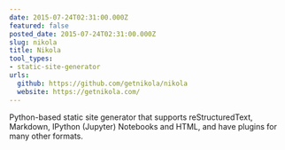 ```yaml
---
date: 2015-07-24T02:31:00.000Z
featured: false
posted_date: 2015-07-24T02:31:00.000Z
slug: nikola
title: Nikola
tool_types:
- static-site-generator
urls:
  github: https://github.com/getnikola/nikola
  website: https://getnikola.com/
---
```


Python-based static site generator  that supports reStructuredText, Markdown, IPython (Jupyter) Notebooks and HTML, and have plugins for many other formats.




